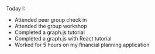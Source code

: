 Today I:

- Attended peer group check in
- Attended the group workshop
- Completed a graph.js tutorial
- Completed a graph.js with React tutorial
- Worked for 5 hours on my financial planning application
